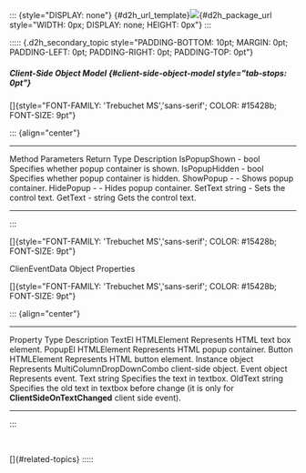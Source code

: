 ::: {style="DISPLAY: none"}
[](ms-xhelp:///?Id=d2h_url_template){#d2h_url_template}![](!package_url!){#d2h_package_url style="WIDTH: 0px; DISPLAY: none; HEIGHT: 0px"}
:::

::::: {.d2h_secondary_topic style="PADDING-BOTTOM: 10pt; MARGIN: 0pt; PADDING-LEFT: 0pt; PADDING-RIGHT: 0pt; PADDING-TOP: 0pt"}
##### Client-Side Object Model {#client-side-object-model style="tab-stops: 0pt"}

[]{style="FONT-FAMILY: 'Trebuchet MS','sans-serif'; COLOR: #15428b; FONT-SIZE: 9pt"} 

::: {align="center"}
  --------------- ------------ ------------- ----------------------------------------------
  Method          Parameters   Return Type   Description
  IsPopupShown    \-           bool          Specifies whether popup container is shown.
  IsPopupHidden   \-           bool          Specifies whether popup container is hidden.
  ShowPopup       \-           \-            Shows popup container.
  HidePopup       \-           \-            Hides popup container.
  SetText         string       \-            Sets the control text.
  GetText         \-           string        Gets the control text.
  --------------- ------------ ------------- ----------------------------------------------
:::

[]{style="FONT-FAMILY: 'Trebuchet MS','sans-serif'; COLOR: #15428b; FONT-SIZE: 9pt"} 

ClienEventData Object Properties

[]{style="FONT-FAMILY: 'Trebuchet MS','sans-serif'; COLOR: #15428b; FONT-SIZE: 9pt"} 

::: {align="center"}
  ---------- ------------- -----------------------------------------------------------------------------------------------------------------
  Property   Type          Description
  TextEl     HTMLElement   Represents HTML text box element.
  PopupEl    HTMLElement   Represents HTML popup container.
  Button     HTMLElement   Represents HTML button element.
  Instance   object        Represents MultiColumnDropDownCombo client-side object.
  Event      object        Represents event.
  Text       string        Specifies the text in textbox.
  OldText    string        Specifies the old text in textbox before change (it is only for **ClientSideOnTextChanged** client side event).
  ---------- ------------- -----------------------------------------------------------------------------------------------------------------
:::

 

[]{#related-topics}
:::::
